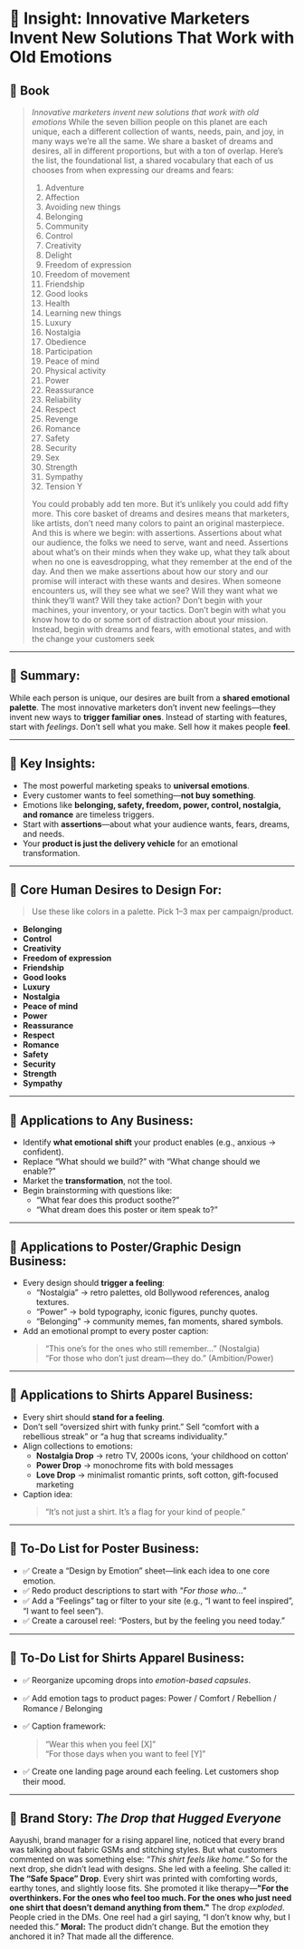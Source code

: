 # 🧠 Insight: Innovative Marketers Invent New Solutions That Work with Old Emotions
## 📔 Book

>_Innovative marketers invent new solutions that work with old emotions_
> While the seven billion people on this planet are each unique, each a different collection of wants, needs, pain, and joy, in many ways we’re all the same. We share a basket of dreams and desires, all in different proportions, but with a ton of overlap. 
> Here’s the list, the foundational list, a shared vocabulary that each of us chooses from when expressing our dreams and fears: 
> 1. Adventure 
> 2. Affection 
> 3. Avoiding new things 
> 4. Belonging 
> 5. Community 
> 6. Control 
> 7. Creativity 
> 8. Delight 
> 9. Freedom of expression 
> 10. Freedom of movement 
> 11. Friendship 
> 12. Good looks 
> 13. Health 
> 14. Learning new things 
> 15. Luxury 
> 16. Nostalgia 
> 17. Obedience 
> 18. Participation 
> 19. Peace of mind 
> 20. Physical activity 
> 21. Power 
> 22. Reassurance 
> 23. Reliability 
> 24. Respect 
> 25. Revenge 
> 26. Romance 
> 27. Safety 
> 28. Security 
> 29. Sex 
> 30. Strength 
> 31. Sympathy 
> 32. Tension Y
> 
> You could probably add ten more. But it’s unlikely you could add fifty more. This core basket of dreams and desires means that marketers, like artists, don’t need many colors to paint an original masterpiece. 
> And this is where we begin: with assertions. Assertions about what our audience, the folks we need to serve, want and need. Assertions about what’s on their minds when they wake up, what they talk about when no one is eavesdropping, what they remember at the end of the day. 
> And then we make assertions about how our story and our promise will interact with these wants and desires. When someone encounters us, will they see what we see? Will they want what we think they’ll want? Will they take action? 
> Don’t begin with your machines, your inventory, or your tactics. Don’t begin with what you know how to do or some sort of distraction about your mission. Instead, begin with dreams and fears, with emotional states, and with the change your customers seek

---
## 📝 **Summary:**

While each person is unique, our desires are built from a **shared emotional palette**. The most innovative marketers don’t invent new feelings—they invent new ways to **trigger familiar ones**. Instead of starting with features, start with _feelings_. Don’t sell what you make. Sell how it makes people **feel**.

---
## 🔑 **Key Insights:**

- The most powerful marketing speaks to **universal emotions**.
- Every customer wants to feel something—**not buy something**.
- Emotions like **belonging, safety, freedom, power, control, nostalgia, and romance** are timeless triggers.
- Start with **assertions**—about what your audience wants, fears, dreams, and needs.
- Your **product is just the delivery vehicle** for an emotional transformation.
    
---

## 🧠 **Core Human Desires to Design For**:

> Use these like colors in a palette. Pick 1–3 max per campaign/product.

- **Belonging**
- **Control**
- **Creativity**
- **Freedom of expression**
- **Friendship**
- **Good looks**
- **Luxury**
- **Nostalgia**
- **Peace of mind**
- **Power**
- **Reassurance**
- **Respect**
- **Romance**
- **Safety**
- **Security**
- **Strength**
- **Sympathy**
    
---

## 💼 Applications to Any Business:

- Identify **what emotional shift** your product enables (e.g., anxious → confident).
- Replace “What should we build?” with “What change should we enable?”
- Market the **transformation**, not the tool.
- Begin brainstorming with questions like:
    - “What fear does this product soothe?”
    - “What dream does this poster or item speak to?”
        
---

## 🎨 Applications to Poster/Graphic Design Business:

- Every design should **trigger a feeling**:
    - “Nostalgia” → retro palettes, old Bollywood references, analog textures.
    - “Power” → bold typography, iconic figures, punchy quotes.
    - “Belonging” → community memes, fan moments, shared symbols.
- Add an emotional prompt to every poster caption:
    > “This one’s for the ones who still remember…” (Nostalgia)  
    > “For those who don’t just dream—they do.” (Ambition/Power)
    
---
## 👕 Applications to Shirts Apparel Business:

- Every shirt should **stand for a feeling**.
- Don’t sell “oversized shirt with funky print.” Sell “comfort with a rebellious streak” or “a hug that screams individuality.”
- Align collections to emotions:
    - **Nostalgia Drop** → retro TV, 2000s icons, ‘your childhood on cotton’
    - **Power Drop** → monochrome fits with bold messages
    - **Love Drop** → minimalist romantic prints, soft cotton, gift-focused marketing    
- Caption idea:
    > “It’s not just a shirt. It’s a flag for your kind of people.”
    
---
## 🧾 To-Do List for Poster Business:

- ✅ Create a “Design by Emotion” sheet—link each idea to one core emotion.
- ✅ Redo product descriptions to start with _"For those who..."_    
- ✅ Add a “Feelings” tag or filter to your site (e.g., “I want to feel inspired”, “I want to feel seen”).
- ✅ Create a carousel reel: “Posters, but by the feeling you need today.”
    
---

## 👕 To-Do List for Shirts Apparel Business:

- ✅ Reorganize upcoming drops into _emotion-based capsules_.
- ✅ Add emotion tags to product pages: Power / Comfort / Rebellion / Romance / Belonging
- ✅ Caption framework:
    
    > “Wear this when you feel [X]”  
    > “For those days when you want to feel [Y]”
    
- ✅ Create one landing page around each feeling. Let customers shop their mood.
    
---

## 📖 Brand Story: _The Drop that Hugged Everyone_

Aayushi, brand manager for a rising apparel line, noticed that every brand was talking about fabric GSMs and stitching styles. But what customers commented on was something else: _“This shirt feels like home.”_
So for the next drop, she didn’t lead with designs. She led with a feeling.
She called it: **The “Safe Space” Drop**.
Every shirt was printed with comforting words, earthy tones, and slightly loose fits. She promoted it like therapy—**"For the overthinkers. For the ones who feel too much. For the ones who just need one shirt that doesn’t demand anything from them."**
The drop _exploded_.
People cried in the DMs. One reel had a girl saying, “I don’t know why, but I needed this.”
**Moral:** The product didn’t change. But the emotion they anchored it in? That made all the difference.
